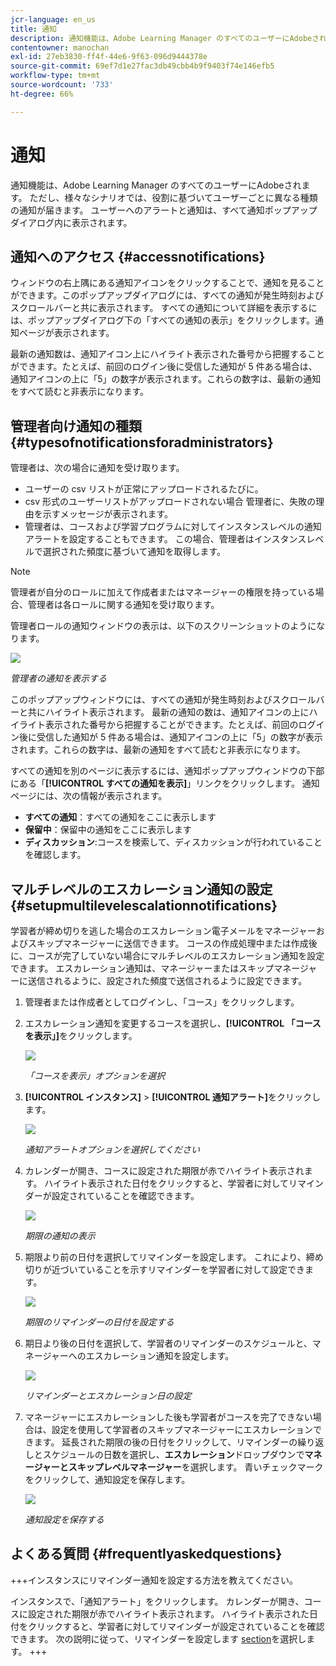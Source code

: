 ```yaml
---
jcr-language: en_us
title: 通知
description: 通知機能は、Adobe Learning Manager のすべてのユーザーにAdobeされます。 ただし、様々なシナリオでは、役割に基づいてユーザーごとに異なる種類の通知が届きます。
contentowner: manochan
exl-id: 27eb3830-ff4f-44e6-9f63-096d9444378e
source-git-commit: 69ef7d1e27fac3db49cbb4b9f9403f74e146efb5
workflow-type: tm+mt
source-wordcount: '733'
ht-degree: 66%

---
```


# 通知

通知機能は、Adobe Learning Manager のすべてのユーザーにAdobeされます。 ただし、様々なシナリオでは、役割に基づいてユーザーごとに異なる種類の通知が届きます。 ユーザーへのアラートと通知は、すべて通知ポップアップダイアログ内に表示されます。

## 通知へのアクセス {#accessnotifications}

ウィンドウの右上隅にある通知アイコンをクリックすることで、通知を見ることができます。このポップアップダイアログには、すべての通知が発生時刻およびスクロールバーと共に表示されます。 すべての通知について詳細を表示するには、ポップアップダイアログ下の「すべての通知の表示」をクリックします。通知ページが表示されます。

最新の通知数は、通知アイコン上にハイライト表示された番号から把握することができます。たとえば、前回のログイン後に受信した通知が 5 件ある場合は、通知アイコンの上に「5」の数字が表示されます。これらの数字は、最新の通知をすべて読むと非表示になります。

## 管理者向け通知の種類 {#typesofnotificationsforadministrators}

管理者は、次の場合に通知を受け取ります。

* ユーザーの csv リストが正常にアップロードされるたびに。
* csv 形式のユーザーリストがアップロードされない場合 管理者に、失敗の理由を示すメッセージが表示されます。
* 管理者は、コースおよび学習プログラムに対してインスタンスレベルの通知アラートを設定することもできます。 この場合、管理者はインスタンスレベルで選択された頻度に基づいて通知を取得します。

>[!NOTE]
>
>管理者が自分のロールに加えて作成者またはマネージャーの権限を持っている場合、管理者は各ロールに関する通知を受け取ります。

管理者ロールの通知ウィンドウの表示は、以下のスクリーンショットのようになります。

![](assets/admin-notification.png)

*管理者の通知を表示する*

このポップアップウィンドウには、すべての通知が発生時刻およびスクロールバーと共にハイライト表示されます。 最新の通知の数は、通知アイコンの上にハイライト表示された番号から把握することができます。たとえば、前回のログイン後に受信した通知が 5 件ある場合は、通知アイコンの上に「5」の数字が表示されます。これらの数字は、最新の通知をすべて読むと非表示になります。

すべての通知を別のページに表示するには、通知ポップアップウィンドウの下部にある「**[!UICONTROL すべての通知を表示]**」リンクをクリックします。 通知ページには、次の情報が表示されます。

* **すべての通知**：すべての通知をここに表示します
* **保留中**：保留中の通知をここに表示します
* **ディスカッション**:コースを検索して、ディスカッションが行われていることを確認します。

## マルチレベルのエスカレーション通知の設定 {#setupmultilevelescalationnotifications}

学習者が締め切りを逃した場合のエスカレーション電子メールをマネージャーおよびスキップマネージャーに送信できます。 コースの作成処理中または作成後に、コースが完了していない場合にマルチレベルのエスカレーション通知を設定できます。 エスカレーション通知は、マネージャーまたはスキップマネージャーに送信されるように、設定された頻度で送信されるように設定できます。

1. 管理者または作成者としてログインし、「コース」をクリックします。
1. エスカレーション通知を変更するコースを選択し、**[!UICONTROL 「コースを表示」]**&#x200B;をクリックします。

   ![](assets/view-courses.png)

   *「コースを表示」オプションを選択*

1. **[!UICONTROL インスタンス]** > **[!UICONTROL 通知アラート]**&#x200B;をクリックします。

   ![](assets/notification-alert.png)

   *通知アラートオプションを選択してください*

1. カレンダーが開き、コースに設定された期限が赤でハイライト表示されます。 ハイライト表示された日付をクリックすると、学習者に対してリマインダーが設定されていることを確認できます。

   ![](assets/deadline-calender.png)

   *期限の通知の表示*

1. 期限より前の日付を選択してリマインダーを設定します。 これにより、締め切りが近づいていることを示すリマインダーを学習者に対して設定できます。

   ![](assets/deadline-reminder.png)

   *期限のリマインダーの日付を設定する*

1. 期日より後の日付を選択して、学習者のリマインダーのスケジュールと、マネージャーへのエスカレーション通知を設定します。

   ![](assets/set-reminders-andescalation.png)

   *リマインダーとエスカレーション日の設定*

1. マネージャーにエスカレーションした後も学習者がコースを完了できない場合は、設定を使用して学習者のスキップマネージャーにエスカレーションできます。 延長された期限の後の日付をクリックして、リマインダーの繰り返しとスケジュールの日数を選択し、**エスカレーション**&#x200B;ドロップダウンで&#x200B;**マネージャーとスキップレベルマネージャー**&#x200B;を選択します。 青いチェックマークをクリックして、通知設定を保存します。

   ![](assets/reminder-to-managerandskipmanager.png)

   *通知設定を保存する*

## よくある質問 {#frequentlyaskedquestions}

+++インスタンスにリマインダー通知を設定する方法を教えてください。

インスタンスで、「通知アラート」をクリックします。 カレンダーが開き、コースに設定された期限が赤でハイライト表示されます。 ハイライト表示された日付をクリックすると、学習者に対してリマインダーが設定されていることを確認できます。 次の説明に従って、リマインダーを設定します [section](user-notifications.md#Setupmultilevelescalationnotifications)を選択します。
+++
